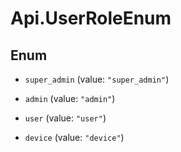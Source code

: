 # Api.UserRoleEnum

## Enum


* `super_admin` (value: `"super_admin"`)

* `admin` (value: `"admin"`)

* `user` (value: `"user"`)

* `device` (value: `"device"`)


